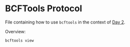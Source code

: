 # BCFTools Protocol

File containing how to use `bcftools` in the context of [Day 2](/General_notes/day2.md).

Overview:

```
bcftools view 
```
